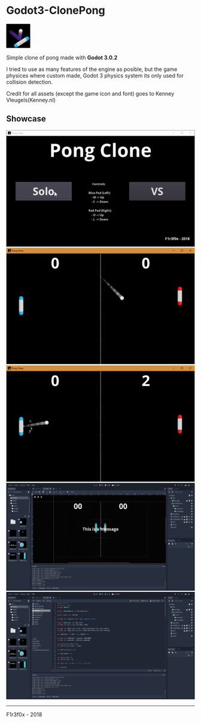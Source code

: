 # Godot3-ClonePong
![logo](/icon.png)

Simple clone of pong made with <b>Godot 3.0.2</b>

I tried to use as many features of the engine as posible, but the game physices where custom made, Godot 3 physics system its only used for collision detection.

Credit for all assets (except the game icon and font) goes to Kenney Vleugels(Kenney.nl)

## Showcase
![Game_1](/showcase/video.gif)
![Game_2](/showcase/game.png)
![Game_3](/showcase/game2.png)
![Game_1](/showcase/editor1.png)
![Game_1](/showcase/editor2.png)

<hr>

F1r3f0x - 2018